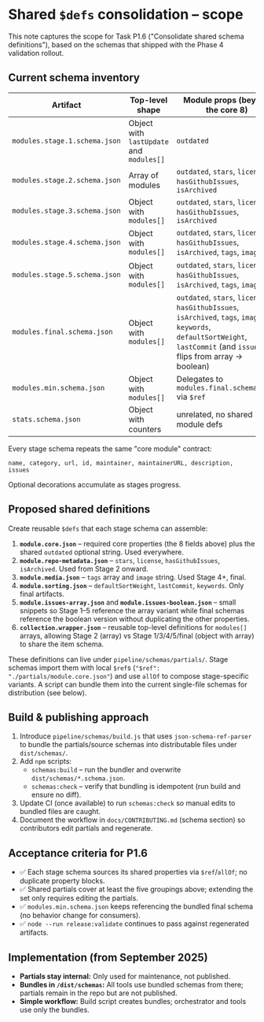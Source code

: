 # Shared `$defs` consolidation – scope

This note captures the scope for Task P1.6 ("Consolidate shared schema definitions"), based on the schemas that shipped with the Phase 4 validation rollout.

## Current schema inventory

| Artifact                      | Top-level shape                          | Module props (beyond the core 8)                                                                                                                                          |
| ----------------------------- | ---------------------------------------- | ------------------------------------------------------------------------------------------------------------------------------------------------------------------------- |
| `modules.stage.1.schema.json` | Object with `lastUpdate` and `modules[]` | `outdated`                                                                                                                                                                |
| `modules.stage.2.schema.json` | Array of modules                         | `outdated`, `stars`, `license`, `hasGithubIssues`, `isArchived`                                                                                                           |
| `modules.stage.3.schema.json` | Object with `modules[]`                  | `outdated`, `stars`, `license`, `hasGithubIssues`, `isArchived`                                                                                                           |
| `modules.stage.4.schema.json` | Object with `modules[]`                  | `outdated`, `stars`, `license`, `hasGithubIssues`, `isArchived`, `tags`, `image`                                                                                          |
| `modules.stage.5.schema.json` | Object with `modules[]`                  | `outdated`, `stars`, `license`, `hasGithubIssues`, `isArchived`, `tags`, `image`                                                                                          |
| `modules.final.schema.json`   | Object with `modules[]`                  | `outdated`, `stars`, `license`, `hasGithubIssues`, `isArchived`, `tags`, `image`, `keywords`, `defaultSortWeight`, `lastCommit` (and `issues` flips from array → boolean) |
| `modules.min.schema.json`     | Object with `modules[]`                  | Delegates to `modules.final.schema.json` via `$ref`                                                                                                                       |
| `stats.schema.json`           | Object with counters                     | unrelated, no shared module defs                                                                                                                                          |

Every stage schema repeats the same "core module" contract:

```text
name, category, url, id, maintainer, maintainerURL, description, issues
```

Optional decorations accumulate as stages progress.

## Proposed shared definitions

Create reusable `$defs` that each stage schema can assemble:

1. **`module.core.json`** – required core properties (the 8 fields above) plus the shared `outdated` optional string. Used everywhere.
2. **`module.repo-metadata.json`** – `stars`, `license`, `hasGithubIssues`, `isArchived`. Used from Stage 2 onward.
3. **`module.media.json`** – `tags` array and `image` string. Used Stage 4+, final.
4. **`module.sorting.json`** – `defaultSortWeight`, `lastCommit`, `keywords`. Only final artifacts.
5. **`module.issues-array.json`** and **`module.issues-boolean.json`** – small snippets so Stage 1–5 reference the array variant while final schemas reference the boolean version without duplicating the other properties.
6. **`collection.wrapper.json`** – reusable top-level definitions for `modules[]` arrays, allowing Stage 2 (array) vs Stage 1/3/4/5/final (object with array) to share the item schema.

These definitions can live under `pipeline/schemas/partials/`. Stage schemas import them with local `$ref`s (`"$ref": "./partials/module.core.json"`) and use `allOf` to compose stage-specific variants. A script can bundle them into the current single-file schemas for distribution (see below).

## Build & publishing approach

1. Introduce `pipeline/schemas/build.js` that uses `json-schema-ref-parser` to bundle the partials/source schemas into distributable files under `dist/schemas/`.
2. Add `npm` scripts:
   - `schemas:build` – run the bundler and overwrite `dist/schemas/*.schema.json`.
   - `schemas:check` – verify that bundling is idempotent (run build and ensure no diff).
3. Update CI (once available) to run `schemas:check` so manual edits to bundled files are caught.
4. Document the workflow in `docs/CONTRIBUTING.md` (schema section) so contributors edit partials and regenerate.

## Acceptance criteria for P1.6

- ✅ Each stage schema sources its shared properties via `$ref`/`allOf`; no duplicate property blocks.
- ✅ Shared partials cover at least the five groupings above; extending the set only requires editing the partials.
- ✅ `modules.min.schema.json` keeps referencing the bundled final schema (no behavior change for consumers).
- ✅ `node --run release:validate` continues to pass against regenerated artifacts.

## Implementation (from September 2025)

- **Partials stay internal:** Only used for maintenance, not published.
- **Bundles in `/dist/schemas`:** All tools use bundled schemas from there; partials remain in the repo but are not published.
- **Simple workflow:** Build script creates bundles; orchestrator and tools use only the bundles.
